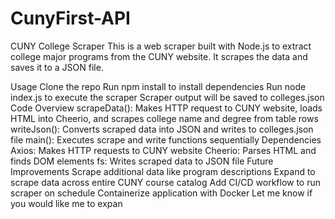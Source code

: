 # CunyFirst-API
CUNY College Scraper
This is a web scraper built with Node.js to extract college major programs from the CUNY website. It scrapes the data and saves it to a JSON file.

Usage
Clone the repo
Run npm install to install dependencies
Run node index.js to execute the scraper
Scraper output will be saved to colleges.json
Code Overview
scrapeData(): Makes HTTP request to CUNY website, loads HTML into Cheerio, and scrapes college name and degree from table rows
writeJson(): Converts scraped data into JSON and writes to colleges.json file
main(): Executes scrape and write functions sequentially
Dependencies
Axios: Makes HTTP requests to CUNY website
Cheerio: Parses HTML and finds DOM elements
fs: Writes scraped data to JSON file
Future Improvements
Scrape additional data like program descriptions
Expand to scrape data across entire CUNY course catalog
Add CI/CD workflow to run scraper on schedule
Containerize application with Docker
Let me know if you would like me to expan
